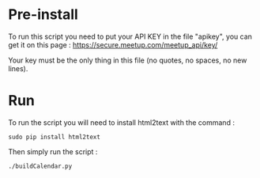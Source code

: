 Pre-install
===========
To run this script you need to put your API KEY in the file "apikey", you can get it on this page : https://secure.meetup.com/meetup_api/key/

Your key must be the only thing in this file (no quotes, no spaces, no new lines).

Run
===
To run the script you will need to install html2text with the command :

```
sudo pip install html2text
```

Then simply run the script :

```
./buildCalendar.py
```

